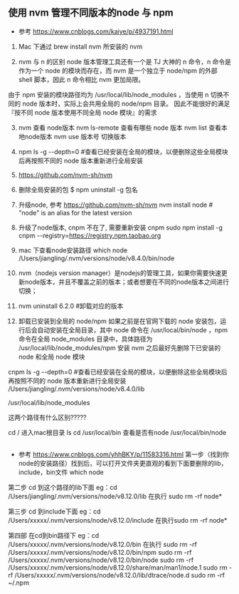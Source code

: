 ## 使用 nvm 管理不同版本的node 与 npm
+ 参考 https://www.cnblogs.com/kaiye/p/4937191.html

1. Mac 下通过 brew install nvm 所安装的 nvm

2. nvm 与 n 的区别
node 版本管理工具还有一个是 TJ 大神的 n 命令，n 命令是作为一个 node 的模块而存在，而 nvm 是一个独立于 node/npm 的外部 shell 脚本，因此 n 命令相比 nvm 更加局限。

由于 npm 安装的模块路径均为 /usr/local/lib/node_modules ，当使用 n 切换不同的 node 版本时，实际上会共用全局的 node/npm 目录。 因此不能很好的满足『按不同 node 版本使用不同全局 node 模块』的需求

3. nvm 查看 node版本
 nvm ls-remote 查看有哪些 node 版本
 nvm list 查看本地node版本
 nvm use 版本号 切换版本

 4. npm ls -g --depth=0 #查看已经安装在全局的模块，以便删除这些全局模块后再按照不同的 node 版本重新进行全局安装

 5. https://github.com/nvm-sh/nvm

 6. 删除全局安装的包  $ npm uninstall -g 包名

 7. 升级node, 参考  https://github.com/nvm-sh/nvm
nvm install node # "node" is an alias for the latest version

 8. 升级了node版本, cnpm 不在了, 需要重新安装 cnpm
 sudo npm install -g cnpm --registry=https://registry.npm.taobao.org

 9. mac 下查看node安装路径
 which node
 /Users/jiangling/.nvm/versions/node/v8.4.0/bin/node

 10. nvm（nodejs version manager）是nodejs的管理工具，如果你需要快速更新node版本，并且不覆盖之前的版本；或者想要在不同的node版本之间进行切换；
 11. nvm uninstall 6.2.0 #卸载对应的版本

 12. 卸载已安装到全局的 node/npm
如果之前是在官网下载的 node 安装包，运行后会自动安装在全局目录，其中
node 命令在 /usr/local/bin/node ，npm 命令在全局 node_modules 目录中，具体路径为 /usr/local/lib/node_modules/npm
安装 nvm 之后最好先删除下已安装的 node 和全局 node 模块

cnpm ls -g --depth=0 #查看已经安装在全局的模块，以便删除这些全局模块后再按照不同的 node 版本重新进行全局安装
/Users/jiangling/.nvm/versions/node/v8.4.0/lib

/usr/local/lib/node_modules 

这两个路径有什么区别?????

cd / 进入mac根目录
ls 
cd /usr/local/bin 查看是否有node /usr/local/bin/node


## 
+ 参考 https://www.cnblogs.com/yhhBKY/p/11583316.html
第一步（找到你node的安装路径）找到后，可以打开文件夹更直观的看到下面要删除的lib，include，bin文件
which node
 
第二步
cd 到这个路径的lib下面
eg：cd /Users/jiangling/.nvm/versions/node/v8.12.0/lib
在执行 sudo rm -rf node*
 
第三步
cd 到include下面
eg：cd /Users/xxxxx/.nvm/versions/node/v8.12.0/include
在执行sudo rm -rf node*
 
第四部
在cd到bin路径下
eg：cd /Users/xxxxx/.nvm/versions/node/v8.12.0/bin
在执行
sudo rm -rf /Users/xxxxx/.nvm/versions/node/v8.12.0/bin/npm
sudo rm -rf /Users/xxxxx/.nvm/versions/node/v8.12.0/bin/node
sudo rm -rf /Users/xxxxx/.nvm/versions/node/v8.12.0/share/man/man1/node.1
sudo rm -rf /Users/xxxxx/.nvm/versions/node/v8.12.0/lib/dtrace/node.d
sudo rm -rf ~/.npm